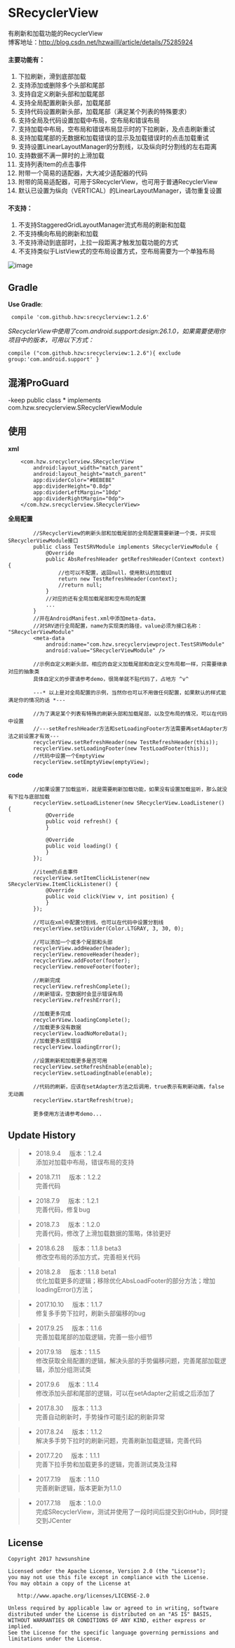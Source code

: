 ﻿# SRecyclerView
有刷新和加载功能的RecyclerView</br>
博客地址：http://blog.csdn.net/hzwailll/article/details/75285924

#### 主要功能有：
1. 下拉刷新，滑到底部加载
2. 支持添加或删除多个头部和尾部
3. 支持自定义刷新头部和加载尾部
4. 支持全局配置刷新头部，加载尾部
5. 支持代码设置刷新头部，加载尾部（满足某个列表的特殊要求）
6. 支持全局及代码设置加载中布局，空布局和错误布局
6. 支持加载中布局，空布局和错误布局显示时的下拉刷新，及点击刷新重试
7. 支持加载尾部的无数据和加载错误的显示及加载错误时的点击加载重试
8. 支持设置LinearLayoutManager的分割线，以及纵向时分割线的左右距离
9. 支持数据不满一屏时的上滑加载
10. 支持列表Item的点击事件
11. 附带一个简易的适配器，大大减少适配器的代码
12. 附带的简易适配器，可用于SRecyclerView，也可用于普通RecyclerView
13. 默认已设置为纵向（VERTICAL）的LinearLayoutManager，请勿重复设置

#### 不支持：
1. 不支持StaggeredGridLayoutManager流式布局的刷新和加载
2. 不支持横向布局的刷新和加载
3. 不支持滑动到底部时，上拉一段距离才触发加载功能的方式
4. 不支持类似于ListView式的空布局设置方式，空布局需要为一个单独布局


![image](https://github.com/HzwSunshine/SRecyclerView/blob/master/srecyclerview.gif)


##  Gradle
**Use Gradle**:&nbsp;&nbsp;&nbsp;&nbsp;

     compile 'com.github.hzw:srecyclerview:1.2.6'


*SRecyclerView中使用了com.android.support:design:26.1.0，如果需要使用你项目中的版本，可用以下方式：*

    compile ("com.github.hzw:srecyclerview:1.2.6"){ exclude group:'com.android.support' }



## 混淆ProGuard
-keep public class * implements com.hzw.srecyclerview.SRecyclerViewModule


## 使用
**xml**

```
    <com.hzw.srecyclerview.SRecyclerView
        android:layout_width="match_parent"
        android:layout_height="match_parent"
        app:dividerColor="#BEBEBE"
        app:dividerHeight="0.8dp"
        app:dividerLeftMargin="10dp"
        app:dividerRightMargin="0dp">
    </com.hzw.srecyclerview.SRecyclerView>
```
**全局配置**

```
        //SRecyclerView的刷新头部和加载尾部的全局配置需要新建一个类，并实现SRecyclerViewModule接口
        public class TestSRVModule implements SRecyclerViewModule {
            @Override
            public AbsRefreshHeader getRefreshHeader(Context context) {
                //也可以不配置，返回null，使用默认的加载UI
                return new TestRefreshHeader(context);
                //return null;
            }
            //对应的还有全局加载尾部和空布局的配置
            ...
        }
        //并在AndroidManifest.xml中添加meta-data，
        //对SRV进行全局配置，name为实现类的路径，value必须为接口名称： "SRecyclerViewModule"
        <meta-data
            android:name="com.hzw.srecyclerviewproject.TestSRVModule"
            android:value="SRecyclerViewModule" />

        //示例自定义刷新头部，相应的自定义加载尾部和自定义空布局都一样，只需要继承对应的抽象类
        具体自定义的步骤请参考demo，很简单就不贴代码了，占地方 ^v^

        ---* 以上是对全局配置的示例，当然你也可以不用做任何配置，如果默认的样式能满足你的情况的话 *---

        //为了满足某个列表有特殊的刷新头部和加载尾部，以及空布局的情况，可以在代码中设置
        //---setRefreshHeader方法和setLoadingFooter方法需要再setAdapter方法之前设置才有效---
        recyclerView.setRefreshHeader(new TestRefreshHeader(this));
        recyclerView.setLoadingFooter(new TestLoadFooter(this));
        //代码中设置一个EmptyView
        recyclerView.setEmptyView(emptyView);
```



**code**

```
        //如果设置了加载监听，就是需要刷新加载功能，如果没有设置加载监听，那么就没有下拉与底部加载
        recyclerView.setLoadListener(new SRecyclerView.LoadListener() {
            @Override
            public void refresh() {
            }

            @Override
            public void loading() {
            }
        });

        //item的点击事件
        recyclerView.setItemClickListener(new SRecyclerView.ItemClickListener() {
            @Override
            public void click(View v, int position) {
            }
        });

        //可以在xml中配置分割线，也可以在代码中设置分割线
        recyclerView.setDivider(Color.LTGRAY, 3, 30, 0);

        //可以添加一个或多个尾部和头部
        recyclerView.addHeader(header);
        recyclerView.removeHeader(header);
        recyclerView.addFooter(footer);
        recyclerView.removeFooter(footer);

        //刷新完成
        recyclerView.refreshComplete();
        //刷新错误，空数据时会显示错误布局
        recyclerView.refreshError();

        //加载更多完成
        recyclerView.loadingComplete();
        //加载更多没有数据
        recyclerView.loadNoMoreData();
        //加载更多出现错误
        recyclerView.loadingError();

        //设置刷新和加载更多是否可用
        recyclerView.setRefreshEnable(enable);
        recyclerView.setLoadingEnable(enable);

        //代码的刷新，应该在setAdapter方法之后调用，true表示有刷新动画，false无动画
        recyclerView.startRefresh(true);

        更多使用方法请参考demo...
```





## Update History

> * 2018.9.4     &nbsp;&nbsp;&nbsp;&nbsp;版本：1.2.4 </br>
添加对加载中布局，错误布局的支持

> * 2018.7.11     &nbsp;&nbsp;&nbsp;&nbsp;版本：1.2.2 </br>
完善代码

> * 2018.7.9     &nbsp;&nbsp;&nbsp;&nbsp;版本：1.2.1 </br>
完善代码，修复bug

> * 2018.7.3     &nbsp;&nbsp;&nbsp;&nbsp;版本：1.2.0 </br>
完善代码，修改了上滑加载数据的策略，体验更好

> * 2018.6.28     &nbsp;&nbsp;&nbsp;&nbsp;版本：1.1.8 beta3 </br>
修改空布局的添加方式，完善相关代码

> * 2018.2.8     &nbsp;&nbsp;&nbsp;&nbsp;版本：1.1.8 beta1 </br>
优化加载更多的逻辑；移除优化AbsLoadFooter的部分方法；增加loadingError()方法；

> * 2017.10.10     &nbsp;&nbsp;&nbsp;&nbsp;版本：1.1.7 </br>
修复多手势下拉时，刷新头部偏移的bug

> * 2017.9.25     &nbsp;&nbsp;&nbsp;&nbsp;版本：1.1.6 </br>
完善加载尾部的加载逻辑，完善一些小细节

> * 2017.9.18     &nbsp;&nbsp;&nbsp;&nbsp;版本：1.1.5 </br>
修改获取全局配置的逻辑，解决头部的手势偏移问题，完善尾部加载逻辑，添加分组测试类

> * 2017.9.6     &nbsp;&nbsp;&nbsp;&nbsp;版本：1.1.4 </br>
修改添加头部和尾部的逻辑，可以在setAdapter之前或之后添加了

> * 2017.8.30    &nbsp;&nbsp;&nbsp;&nbsp;版本：1.1.3 </br>
完善自动刷新时，手势操作可能引起的刷新异常

> * 2017.8.24    &nbsp;&nbsp;&nbsp;&nbsp;版本：1.1.2 </br>
解决多手势下拉时的刷新问题，完善刷新加载逻辑，完善代码

> * 2017.7.20    &nbsp;&nbsp;&nbsp;&nbsp;版本：1.1.1 </br>
完善下拉手势和加载更多的逻辑，完善测试类及注释

> * 2017.7.19    &nbsp;&nbsp;&nbsp;&nbsp;版本：1.1.0 </br>
完善刷新逻辑，版本更新为1.1.0

> * 2017.7.18    &nbsp;&nbsp;&nbsp;&nbsp;版本：1.0.0 </br>
完成SRecyclerView，测试并使用了一段时间后提交到GitHub，同时提交到JCenter

License
-------

    Copyright 2017 hzwsunshine

    Licensed under the Apache License, Version 2.0 (the "License");
    you may not use this file except in compliance with the License.
    You may obtain a copy of the License at

       http://www.apache.org/licenses/LICENSE-2.0

    Unless required by applicable law or agreed to in writing, software
    distributed under the License is distributed on an "AS IS" BASIS,
    WITHOUT WARRANTIES OR CONDITIONS OF ANY KIND, either express or implied.
    See the License for the specific language governing permissions and
    limitations under the License.

